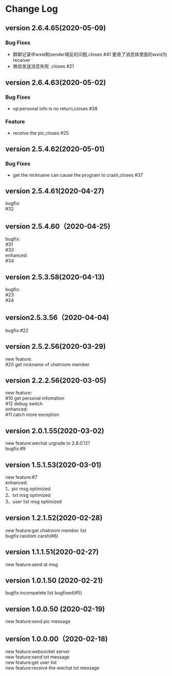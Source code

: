 # Change Log
## version 2.6.4.65(2020-05-09)
### Bug Fixes
* 群聊记录中wxid和sender填反的问题,closes #41
  更改了消息体里面的wxid为receiver
* 微信发送消息失败 ,closes #21

## version 2.6.4.63(2020-05-02)
### Bug Fixes
* op:personal info is no return,closes #38
### Feature
* receive the pic,closes #25

## version 2.5.4.62(2020-05-01)
### Bug Fixes
* get the nickname can cause the program to crash,closes #37

## version 2.5.4.61(2020-04-27)
bugfix:  
#32  
## version 2.5.4.60（2020-04-25)
bugfix:  
#31  
#33  
enhanced:  
#34  

## version 2.5.3.58(2020-04-13)
bugfix:  
#23  
#24  
## version2.5.3.56（2020-04-04)
bugfix:#22

## version 2.5.2.56(2020-03-29)
new feature:  
#20 get nickname of chatroom member  
## version 2.2.2.56(2020-03-05)
new feature:  
#10   get personal infomation  
#12   debug switch  
enhanced:  
#11 catch more exception  

## version 2.0.1.55(2020-03-02)
new feature:wechat urgrade to 2.8.0.121  
bugfix:#9  

## version 1.5.1.53(2020-03-01)
new feature:#7  
enhanced:  
1、pic msg optimized  
2、txt msg optimized  
3、user list msg optimized  

## version 1.2.1.52(2020-02-28)
new feature:get chatroom member list  
bugfix:random carsh(#6)  

## version 1.1.1.51(2020-02-27)
new feature:send at msg

## version 1.0.1.50 (2020-02-21)
bugfix:incompelete list bugfixed(#5)



## version 1.0.0.50 (2020-02-19)
new feature:send pic message

## version 1.0.0.00（2020-02-18)
new feature:websocket server  
new feature:send txt message  
new feature:get user list  
new feature:receive the wechat txt message  
